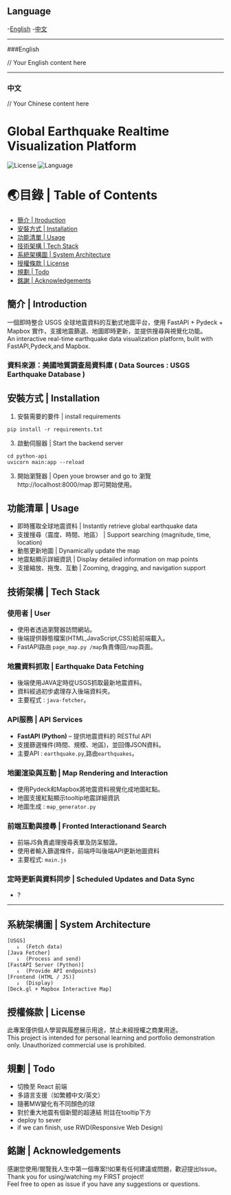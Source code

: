 ## Language

-[English](#english)
-[中文](#中文)

---

###English

// Your English content here

---

### 中文

// Your Chinese content here

  # Global Earthquake Realtime Visualization Platform
![License](https://img.shields.io/badge/license-yes-yellow)
![Language](https://img.shields.io/badge/language-python,JAVA-blue)  

# 🌏目錄 | Table of Contents 
- [簡介 | Itroduction](#專案簡介--introduction)
- [安裝方式 | Installation](#安裝方式--installation)
- [功能清單 | Usage](#功能清單--usage)
- [技術架構 | Tech Stack](#技術架構--techstack)
- [系統架構圖 | System Architecture](#系統架構圖--systemarchitecture)
- [授權條款 | License](#授權條款--license)
- [規劃 | Todo](#規劃--todo)
- [銘謝 | Acknowledgements](#銘謝--acknowledgements)
  
## 簡介 | Introduction
一個即時整合 USGS 全球地震資料的互動式地圖平台，使用 FastAPI + Pydeck + Mapbox 實作，支援地震篩選、地圖即時更新，並提供搜尋與視覺化功能。  
An interactive real-time earthquake data visualization platform, bulit with FastAPI,Pydeck,and Mapbox.  

### 資料來源：美國地質調查局資料庫 ( Data Sources : USGS Earthquake Database )

## 安裝方式 | Installation
1. 安裝需要的要件 | install requirements
```
pip install -r requirements.txt
```
3. 啟動伺服器 | Start the backend server
```
cd python-api
uvicorn main:app --reload
```
3. 開始瀏覽器 | Open youe browser and go to
瀏覽 http://localhost:8000/map 即可開始使用。

## 功能清單 | Usage
- 即時獲取全球地震資料 | Instantly retrieve global earthquake data
- 支援搜尋（震度、時間、地區） | Support searching (magnitude, time, location)
- 動態更新地圖 | Dynamically update the map
- 地震點顯示詳細資訊 | Display detailed information on map points
- 支援縮放、拖曳、互動 | Zooming, dragging, and navigation support

## 技術架構 | Tech Stack
### 使用者 | User
  - 使用者透過瀏覽器訪問網站。
  - 後端提供靜態檔案(HTML,JavaScript,CSS)給前端載入。
  - FastAPI路由 `page_map.py /map`負責傳回`/map`頁面。  
### 地震資料抓取 | Earthquake Data Fetching
  - 後端使用JAVA定時從USGS抓取最新地震資料。
  - 資料經過初步處理存入後端資料夾。
  - 主要程式 : `java-fetcher`。
### API服務 | API Services
  - **FastAPI (Python)** – 提供地震資料的 RESTful API
  - 支援篩選條件(時間、規模、地區)，並回傳JSON資料。
  - 主要API : `earthquake.py`,路由`earthquakes`。  
### 地圖渲染與互動 | Map Rendering and Interaction
  - 使用Pydeck和Mapbox將地震資料視覺化成地圖紅點。
  - 地圖支援紅點顯示tooltip地震詳細資訊
  - 地圖生成 : `map_generator.py`
### 前端互動與搜尋 | Fronted Interactionand Search
  - 前端JS負責處理搜尋表單及防呆驗證。
  - 使用者輸入篩選條件，前端呼叫後端API更新地圖資料
  - 主要程式: `main.js`  
### 定時更新與資料同步 | Scheduled Updates and Data Sync
  - ?

---
## 系統架構圖 | System Architecture

```
[USGS] 
   ↓  (Fetch data)
[Java Fetcher]
   ↓  (Process and send)
[FastAPI Server (Python)]
   ↓  (Provide API endpoints)
[Frontend (HTML / JS)]
   ↓  (Display)
[Deck.gl + Mapbox Interactive Map]
```
## 授權條款 | License  
此專案僅供個人學習與履歷展示用途，禁止未經授權之商業用途。  
This project is intended for personal learning and portfolio demonstration only. Unauthorized commercial use is prohibited.

## 規劃 | Todo
- 切換至 React 前端
- 多語言支援（如繁體中文/英文）
- 隨著MW變化有不同顏色的球
- 對於重大地震有個新聞的超連結 附註在tooltip下方
- deploy to sever
- if we can finish, use RWD(Responsive Web Design)

## 銘謝 | Acknowledgements 
感謝您使用/閱覽我人生中第一個專案!!如果有任何建議或問題，歡迎提出Issue。  
Thank you for using/watching my FIRST project!  
Feel free to open as issue if you have any suggestions or questions.
